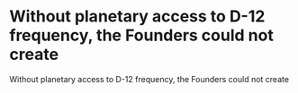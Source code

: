 # Without planetary access to D-12 frequency, the Founders could not create

Without planetary access to D-12 frequency, the Founders could not create
